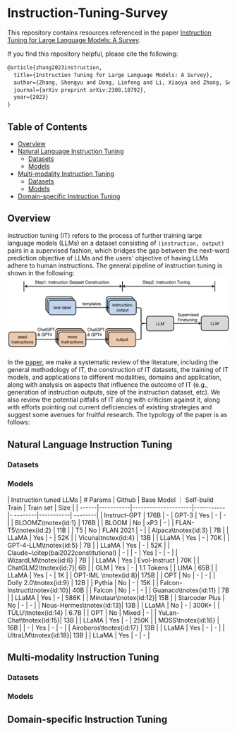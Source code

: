 # Instruction-Tuning-Survey

This repository contains resources referenced in the paper [Instruction Tuning for Large Language Models: A Survey](https://arxiv.org/abs/2308.10792). 

If you find this repository helpful, please cite the following:
```latex
@article{zhang2023instruction,
  title={Instruction Tuning for Large Language Models: A Survey},
  author={Zhang, Shengyu and Dong, Linfeng and Li, Xiaoya and Zhang, Sen and Sun, Xiaofei and Wang, Shuhe and Li, Jiwei and Hu, Runyi and Zhang, Tianwei and Wu, Fei and others},
  journal={arXiv preprint arXiv:2308.10792},
  year={2023}
}
```

## Table of Contents 
* [Overview](#Overview)
* [Natural Language Instruction Tuning](Instruction-Tuned-LLMs)
  * [Datasets](#Datasets)
  * [Models](#Models)
* [Multi-modality Instruction Tuning](Multi-modality-Instruction-Tuning)
  * [Datasets](#Datasets)
  * [Models](#Models)
* [Domain-specific Instruction Tuning](Domain-specific-Instruction-Tuning)
  

## Overview

Instruction tuning (IT) refers to the process of further training large language models (LLMs) on a dataset consisting 
of `(instruction, output)` pairs
 in a supervised fashion, 
which bridges the gap between the next-word prediction objective of LLMs and the users' objective of having LLMs adhere 
to human instructions. The general pipeline of instruction tuning is shown in the following: 
![](./assets/method_overview.png)

In the [paper](https://arxiv.org/abs/2308.10792), we make a systematic review of the literature, including the general methodology of IT, 
the construction of IT datasets, the training of IT models, 
and applications to different modalities, domains and application, along with analysis on aspects that influence the outcome of IT (e.g., generation of instruction outputs, size of the instruction dataset, etc). We also 
review the potential pitfalls of IT along with criticism against it, along with efforts
pointing out current deficiencies of existing strategies and suggest some avenues for fruitful research.
The typology of the paper is as follows: 



## Natural Language Instruction Tuning

### Datasets 


### Models

| Instruction tuned LLMs | # Params | Github | Base Model ｜  Self-build Train | Train set | Size |
| ------|-----------|---------------------|-----------|- --------|-----------| --------|
| Instruct-GPT | 176B      | -  | GPT-3            | Yes    | -         | - | 
| BLOOMZ\tnotex{id:1} | 176B     |    [](https://huggingface.co/bigscience/bloomz)  | BLOOM           | No               | xP3       | -  | 
| FLAN-T5\tnotex{id:2} | 11B      |     []()    | T5         | No               | FLAN 2021 | - | 
| Alpaca\tnotex{id:3} | 7B       |    []()  | LLaMA           | Yes              | -         | 52K  | 
| Vicuna\tnotex{id:4} | 13B      |    []()   | LLaMA         | Yes              | -         | 70K  | 
| GPT-4-LLM\tnotex{id:5} | 7B       |     []()  | LLaMA           | Yes              | -         | 52K | 
| Claude~\citep{bai2022constitutional} | -       |     []()     | -             | Yes              | -         | - | 
| WizardLM\tnotex{id:6} | 7B      |    []()   | LLaMA            | Yes              | Evol-Instruct | 70K  | 
| ChatGLM2\tnotex{id:7}| 6B      |    []()   | GLM           | Yes              | -         | 1.1 Tokens | 
| LIMA | 65B      |    []()  | LLaMA              | Yes              | -         | 1K  | 
| OPT-IML \tnotex{id:8}| 175B    |    []()   | OPT           | No               | -         | - | 
| Dolly 2.0\tnotex{id:9} | 12B    |    []()    | Pythia         | No               | -         | 15K  | 
| Falcon-Instruct\tnotex{id:10}| 40B    |    []()    | Falcon       | No               | -         | - | 
| Guanaco\tnotex{id:11} | 7B     |    []()    | LLaMA         | Yes              | -         | 586K | 
| Minotaur\tnotex{id:12}| 15B      |    []()  | Starcoder Plus      | No               | -         | -  | 
| Nous-Hermes\tnotex{id:13}| 13B     |    []()   | LLaMA          | No               | -         | 300K+ | 
| TÜLU\tnotex{id:14} | 6.7B    |    []()   | OPT          | No               | Mixed     | - | 
| YuLan-Chat\tnotex{id:15}| 13B    |    []()    | LLaMA             | Yes              | -         | 250K  | 
| MOSS\tnotex{id:16} | 16B     |    []()   | -              | Yes              | -         | -  | 
| Airoboros\tnotex{id:17} | 13B    |    []()    | LLaMA        | Yes              | -         | -  | 
| UltraLM\tnotex{id:18}| 13B     |    []()   | LLaMA             | Yes              | -         | - | 

## Multi-modality Instruction Tuning

### Datasets

### Models

## Domain-specific Instruction Tuning


